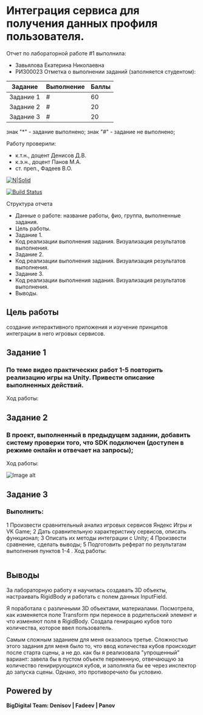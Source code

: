 # Интеграция сервиса для получения данных профиля пользователя.
Отчет по лабораторной работе #1 выполнила:
- Завьялова Екатерина Николаевна
- РИ300023
Отметка о выполнении заданий (заполняется студентом):

| Задание | Выполнение | Баллы |
| ------ | ------ | ------ |
| Задание 1 | # | 60 |
| Задание 2 | # | 20 |
| Задание 3 | # | 20 |

знак "*" - задание выполнено; знак "#" - задание не выполнено;

Работу проверили:
- к.т.н., доцент Денисов Д.В.
- к.э.н., доцент Панов М.А.
- ст. преп., Фадеев В.О.

[![N|Solid](https://cldup.com/dTxpPi9lDf.thumb.png)](https://nodesource.com/products/nsolid)

[![Build Status](https://travis-ci.org/joemccann/dillinger.svg?branch=master)](https://travis-ci.org/joemccann/dillinger)

Структура отчета

- Данные о работе: название работы, фио, группа, выполненные задания.
- Цель работы.
- Задание 1.
- Код реализации выполнения задания. Визуализация результатов выполнения.
- Задание 2.
- Код реализации выполнения задания. Визуализация результатов выполнения.
- Задание 3.
- Код реализации выполнения задания. Визуализация результатов выполнения.
- Выводы.

## Цель работы
создание интерактивного приложения и изучение принципов интеграции в него игровых сервисов.

## Задание 1
### По теме видео практических работ 1-5 повторить реализацию игры на Unity. Привести описание выполненных действий.
Ход работы:


## Задание 2
### В проект, выполненный в предыдущем задании, добавить систему проверки того, что SDK подключен (доступен в режиме онлайн и отвечает на запросы);

Ход работы:

![Image alt](https://github.com/KatyaZav/DA-in-GameDev-lab1/blob/main/Screens/2.7.jpg)

## Задание 3
### Выполнить:
1 Произвести сравнительный анализ игровых сервисов Яндекс Игры и VK Game;
2 Дать сравнительную характеристику сервисов, описать функционал;
3 Описать их методы интеграции с Unity;
4 Произвести сравнение, сделать выводы;
5 Подготовить реферат по результатам выполнения пунктов 1-4
.
Ход работы:


```py

```


## Выводы
За лабораторную работу я научилась создавать 3D объекты, настраивать RigidBody и работать с полем данных InputField. 

Я поработала с различными 3D объектами, материалами. Посмотрела, как изменяется поле Transform при переносе в родительский элемент и что изменяют поля в RigidBody. Создала генирацию кубов того количества, которое ввел пользователь.

Самым сложным заданием для меня оказалось третье. Сложностью этого задания для меня было то, что ввод количества кубов происходит после старта сцены, а не до. как бы я реализовала "упрощенный" вариант: завела бы в пустом объекте переменную, отвечающую за количество генирирующихся кубов, и заполняла бы ее через инспектор до запуска сцены. Однако, это противоречило бы условию.

## Powered by

**BigDigital Team: Denisov | Fadeev | Panov**
